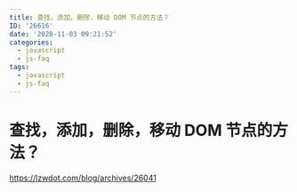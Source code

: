 ```yaml
---
title: 查找，添加，删除，移动 DOM 节点的方法？
ID: '26616'
date: '2020-11-03 09:21:52'
categories:
  - javascript
  - js-faq
tags:
  - javascript
  - js-faq
---
```


# 查找，添加，删除，移动 DOM 节点的方法？

https://lzwdot.com/blog/archives/26041
 
 
 
 
 
 
 
 
 
 
 
 
 
 
 
 
 
 
 
 
 
 
 
